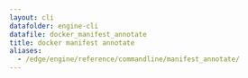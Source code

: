 ```yaml
---
layout: cli
datafolder: engine-cli
datafile: docker_manifest_annotate
title: docker manifest annotate
aliases:
  - /edge/engine/reference/commandline/manifest_annotate/
---
```

<!--
This page is automatically generated from Docker's source code. If you want to
suggest a change to the text that appears here, open a ticket or pull request
in the source repository on GitHub:

https://github.com/docker/cli
-->

